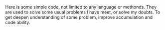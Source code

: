 Here is some simple code, not limited to any language or methonds.
They are used to solve some usual problems I have meet, or solve my doubts.
To get deepen understanding of some problem, improve accumulation and code ability. 

